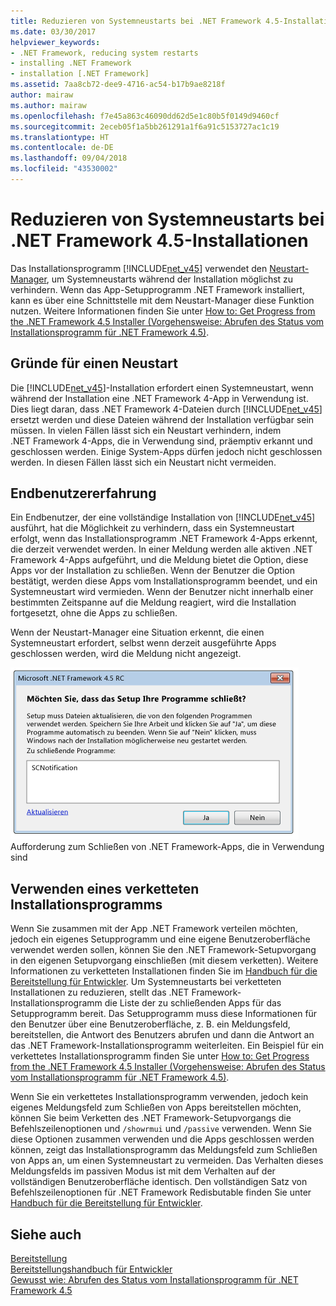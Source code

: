 ```yaml
---
title: Reduzieren von Systemneustarts bei .NET Framework 4.5-Installationen
ms.date: 03/30/2017
helpviewer_keywords:
- .NET Framework, reducing system restarts
- installing .NET Framework
- installation [.NET Framework]
ms.assetid: 7aa8cb72-dee9-4716-ac54-b17b9ae8218f
author: mairaw
ms.author: mairaw
ms.openlocfilehash: f7e45a863c46090dd62d5e1c80b5f0149d9460cf
ms.sourcegitcommit: 2eceb05f1a5bb261291a1f6a91c5153727ac1c19
ms.translationtype: HT
ms.contentlocale: de-DE
ms.lasthandoff: 09/04/2018
ms.locfileid: "43530002"
---
```

# <a name="reducing-system-restarts-during-net-framework-45-installations"></a>Reduzieren von Systemneustarts bei .NET Framework 4.5-Installationen
Das Installationsprogramm [!INCLUDE[net_v45](../../../includes/net-v45-md.md)] verwendet den [Neustart-Manager](https://go.microsoft.com/fwlink/?LinkId=231425), um Systemneustarts während der Installation möglichst zu verhindern. Wenn das App-Setupprogramm .NET Framework installiert, kann es über eine Schnittstelle mit dem Neustart-Manager diese Funktion nutzen. Weitere Informationen finden Sie unter [How to: Get Progress from the .NET Framework 4.5 Installer (Vorgehensweise: Abrufen des Status vom Installationsprogramm für .NET Framework 4.5)](../../../docs/framework/deployment/how-to-get-progress-from-the-dotnet-installer.md).  
  
## <a name="reasons-for-a-restart"></a>Gründe für einen Neustart  
 Die [!INCLUDE[net_v45](../../../includes/net-v45-md.md)]-Installation erfordert einen Systemneustart, wenn während der Installation eine .NET Framework 4-App in Verwendung ist. Dies liegt daran, dass .NET Framework 4-Dateien durch [!INCLUDE[net_v45](../../../includes/net-v45-md.md)] ersetzt werden und diese Dateien während der Installation verfügbar sein müssen. In vielen Fällen lässt sich ein Neustart verhindern, indem .NET Framework 4-Apps, die in Verwendung sind, präemptiv erkannt und geschlossen werden. Einige System-Apps dürfen jedoch nicht geschlossen werden. In diesen Fällen lässt sich ein Neustart nicht vermeiden.  
  
## <a name="end-user-experience"></a>Endbenutzererfahrung  
 Ein Endbenutzer, der eine vollständige Installation von [!INCLUDE[net_v45](../../../includes/net-v45-md.md)] ausführt, hat die Möglichkeit zu verhindern, dass ein Systemneustart erfolgt, wenn das Installationsprogramm .NET Framework 4-Apps erkennt, die derzeit verwendet werden. In einer Meldung werden alle aktiven .NET Framework 4-Apps aufgeführt, und die Meldung bietet die Option, diese Apps vor der Installation zu schließen. Wenn der Benutzer die Option bestätigt, werden diese Apps vom Installationsprogramm beendet, und ein Systemneustart wird vermieden. Wenn der Benutzer nicht innerhalb einer bestimmten Zeitspanne auf die Meldung reagiert, wird die Installation fortgesetzt, ohne die Apps zu schließen.  
  
 Wenn der Neustart-Manager eine Situation erkennt, die einen Systemneustart erfordert, selbst wenn derzeit ausgeführte Apps geschlossen werden, wird die Meldung nicht angezeigt.  
  
 ![Dialogfeld „Anwendung schließen“](../../../docs/framework/deployment/media/closeapplicationdialog.png "CloseApplicationDialog")  
Aufforderung zum Schließen von .NET Framework-Apps, die in Verwendung sind  
  
## <a name="using-a-chained-installer"></a>Verwenden eines verketteten Installationsprogramms  
 Wenn Sie zusammen mit der App .NET Framework verteilen möchten, jedoch ein eigenes Setupprogramm und eine eigene Benutzeroberfläche verwendet werden sollen, können Sie den .NET Framework-Setupvorgang in den eigenen Setupvorgang einschließen (mit diesem verketten). Weitere Informationen zu verketteten Installationen finden Sie im [Handbuch für die Bereitstellung für Entwickler](../../../docs/framework/deployment/deployment-guide-for-developers.md). Um Systemneustarts bei verketteten Installationen zu reduzieren, stellt das .NET Framework-Installationsprogramm die Liste der zu schließenden Apps für das Setupprogramm bereit. Das Setupprogramm muss diese Informationen für den Benutzer über eine Benutzeroberfläche, z. B. ein Meldungsfeld, bereitstellen, die Antwort des Benutzers abrufen und dann die Antwort an das .NET Framework-Installationsprogramm weiterleiten. Ein Beispiel für ein verkettetes Installationsprogramm finden Sie unter [How to: Get Progress from the .NET Framework 4.5 Installer (Vorgehensweise: Abrufen des Status vom Installationsprogramm für .NET Framework 4.5)](../../../docs/framework/deployment/how-to-get-progress-from-the-dotnet-installer.md).  
  
 Wenn Sie ein verkettetes Installationsprogramm verwenden, jedoch kein eigenes Meldungsfeld zum Schließen von Apps bereitstellen möchten, können Sie beim Verketten des .NET Framework-Setupvorgangs die Befehlszeilenoptionen und `/showrmui` und `/passive` verwenden. Wenn Sie diese Optionen zusammen verwenden und die Apps geschlossen werden können, zeigt das Installationsprogramm das Meldungsfeld zum Schließen von Apps an, um einen Systemneustart zu vermeiden. Das Verhalten dieses Meldungsfelds im passiven Modus ist mit dem Verhalten auf der vollständigen Benutzeroberfläche identisch. Den vollständigen Satz von Befehlszeilenoptionen für .NET Framework Redisbutable finden Sie unter [Handbuch für die Bereitstellung für Entwickler](../../../docs/framework/deployment/deployment-guide-for-developers.md).  
  
## <a name="see-also"></a>Siehe auch  
 [Bereitstellung](../../../docs/framework/deployment/index.md)  
 [Bereitstellungshandbuch für Entwickler](../../../docs/framework/deployment/deployment-guide-for-developers.md)  
 [Gewusst wie: Abrufen des Status vom Installationsprogramm für .NET Framework 4.5](../../../docs/framework/deployment/how-to-get-progress-from-the-dotnet-installer.md)
